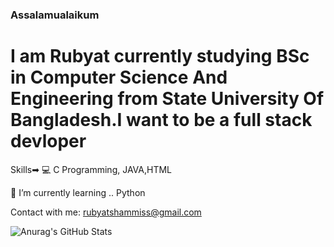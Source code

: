 ### Assalamualaikum
# I am Rubyat currently studying BSc in Computer Science And Engineering from State University Of Bangladesh.I want to be a full stack devloper

Skills➡ 💻 C Programming, JAVA,HTML

🌱 I’m currently learning .. Python

Contact with me: rubyatshammiss@gmail.com

<!--
**Rubyat-Jesmin-Shammi/Rubyat-Jesmin-Shammi** is a ✨ _special_ ✨ repository because its `README.md` (this file) appears on your GitHub profile.

Here are some ideas to get you started:

- 🔭 I’m currently working on ...
- 🌱 I’m currently learning ...
- 👯 I’m looking to collaborate on ...
- 🤔 I’m looking for help with ...
- 💬 Ask me about ...
- 📫 How to reach me: ...
- 😄 Pronouns: ...
- ⚡ Fun fact: ...
-->
![Anurag's GitHub
Stats](https://github-readme-stats.vercel.app/api?username=Rubyat-Jesmin-Shammi&theme=dark&show_icons=true)
